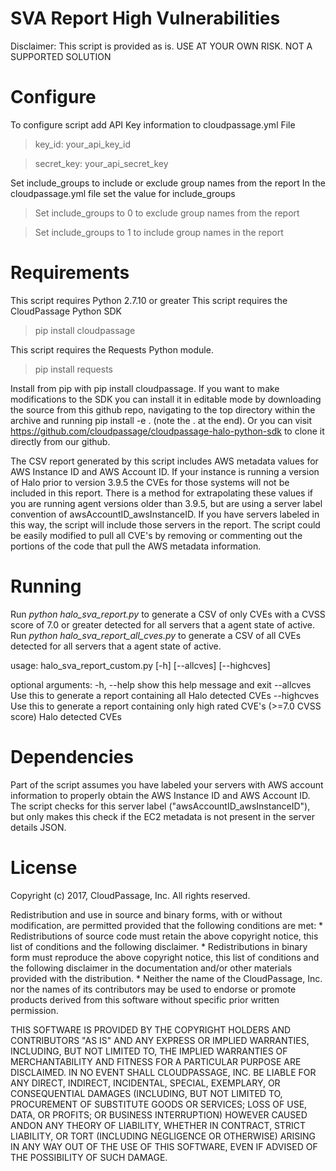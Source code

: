 # SVA Report High Vulnerabilities


Disclaimer: This script is provided as is. USE AT YOUR OWN RISK.
NOT A SUPPORTED SOLUTION

# Configure
To configure script add API Key information to cloudpassage.yml File
>key_id: your_api_key_id

>secret_key: your_api_secret_key

Set include_groups to include or exclude group names from the report
In the cloudpassage.yml file set the value for include_groups
> Set include_groups to 0 to exclude group names from the report

> Set include_groups to 1 to include group names in the report

# Requirements

This script requires Python 2.7.10 or greater
This script requires the CloudPassage Python SDK
> pip install cloudpassage

This script requires the Requests Python module.
>pip install requests

Install from pip with pip install cloudpassage. If you want to make modifications to the SDK you can install it in editable mode by downloading the source from this github repo, navigating to the top directory within the archive and running pip install -e . (note the . at the end). Or you can visit https://github.com/cloudpassage/cloudpassage-halo-python-sdk to clone it directly from our github.

The CSV report generated by this script includes AWS metadata values for AWS Instance ID and AWS Account ID. If your instance is running a version of Halo prior to version 3.9.5 the CVEs for those systems will not be included in this report. There is a method for extrapolating these values if you are running agent versions older than 3.9.5, but are using a server label convention of awsAccountID_awsInstanceID. If you have servers labeled in this way, the script will include those servers in the report. The script could be easily modified to pull all CVE's by removing or commenting out the portions of the code that pull the AWS metadata information.

# Running
Run *python halo_sva_report.py* to generate a CSV of only CVEs with a CVSS score of 7.0 or greater detected for all servers that a agent state of active.
Run *python halo_sva_report_all_cves.py* to generate a CSV of all CVEs detected for all servers that a agent state of active.

usage: halo_sva_report_custom.py [-h] [--allcves] [--highcves]

optional arguments:
  -h, --help  show this help message and exit
  --allcves   Use this to generate a report containing all Halo detected CVEs
  --highcves  Use this to generate a report containing only high rated CVE's
              (>=7.0 CVSS score) Halo detected CVEs


# Dependencies
Part of the script assumes you have labeled your servers with AWS account information to properly obtain the AWS Instance ID and AWS Account ID. The script checks for this server label ("awsAccountID_awsInstanceID"), but only makes this check if the EC2 metadata is not present in the server details JSON.


# License

Copyright (c) 2017, CloudPassage, Inc. All rights reserved.

Redistribution and use in source and binary forms, with or without modification, are permitted provided that the following conditions are met: * Redistributions of source code must retain the above copyright notice, this list of conditions and the following disclaimer. * Redistributions in binary form must reproduce the above copyright notice, this list of conditions and the following disclaimer in the documentation and/or other materials provided with the distribution. * Neither the name of the CloudPassage, Inc. nor the names of its contributors may be used to endorse or promote products derived from this software without specific prior written permission.

THIS SOFTWARE IS PROVIDED BY THE COPYRIGHT HOLDERS AND CONTRIBUTORS "AS IS" AND ANY EXPRESS OR IMPLIED WARRANTIES, INCLUDING, BUT NOT LIMITED TO, THE IMPLIED WARRANTIES OF MERCHANTABILITY AND FITNESS FOR A PARTICULAR PURPOSE ARE DISCLAIMED. IN NO EVENT SHALL CLOUDPASSAGE, INC. BE LIABLE FOR ANY DIRECT, INDIRECT, INCIDENTAL, SPECIAL, EXEMPLARY, OR CONSEQUENTIAL DAMAGES (INCLUDING, BUT NOT LIMITED TO, PROCUREMENT OF SUBSTITUTE GOODS OR SERVICES; LOSS OF USE, DATA, OR PROFITS; OR BUSINESS INTERRUPTION) HOWEVER CAUSED ANDON ANY THEORY OF LIABILITY, WHETHER IN CONTRACT, STRICT LIABILITY, OR TORT (INCLUDING NEGLIGENCE OR OTHERWISE) ARISING IN ANY WAY OUT OF THE USE OF THIS SOFTWARE, EVEN IF ADVISED OF THE POSSIBILITY OF SUCH DAMAGE.
